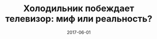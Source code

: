 ---
layout: post
title: "Холодильник побеждает телевизор: миф или реальность?"
date: 2017-06-01
file: 2017-06-01-shelin.mp3
excerpt: "Гость программы — журналист Сергей Шелин."
summary: "Гость программы — журналист Сергей Шелин."
duration: "01:08:23"
length: "41078061"
explicit: "no"
block: "no"
---